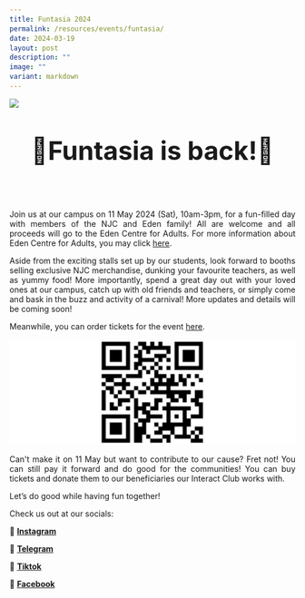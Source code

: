```yaml
---
title: Funtasia 2024
permalink: /resources/events/funtasia/
date: 2024-03-19
layout: post
description: ""
image: ""
variant: markdown
---
```

![](/images/Funtasia2024/Funtasia2024.jpg)<br>
<center> <b> <p style="font-size:45px;"> 🎉Funtasia is back!🎉 </p> </b> </center><br>

<div style="text-align: justify;">
<p>
Join us at our campus on 11 May 2024 (Sat), 10am-3pm, for a fun-filled day with members of the NJC and Eden family! All are welcome and all proceeds will go to the Eden Centre for Adults. For more information about Eden Centre for Adults, you may click  <a target="_blank" href="https://www.autismlinks.org.sg">here</a>.

	
Aside from the exciting stalls set up by our students, look forward to booths selling exclusive NJC merchandise, dunking your favourite teachers, as well as yummy food! More importantly, spend a great day out with your loved ones at our campus, catch up with old friends and teachers, or simply come and bask in the buzz and activity of a carnival! More updates and details will be coming soon!
</p>
</div>

Meanwhile, you can order tickets for the event <a target="_blank" href="https://go.gov.sg/njcfuntasia">here</a>.

![](/images/Funtasia2024/download.jpg)

<div style="text-align: justify;">
<p>
Can't make it on 11 May but want to contribute to our cause? Fret not! You can still pay it forward and do good for the communities! You can buy tickets and donate them to our beneficiaries our Interact Club works with. 
</p>
</div>

Let’s do good while having fun together!

Check us out at our socials: 

📸 <b><a target="_blank" href="https://www.instagram.com/njc.funtasia/">Instagram</a></b> 

📲 <b><a target="_blank" href="https://t.me/njcfuntasia">Telegram</a></b>

🎵 <b><a target="_blank" href="https://www.tiktok.com/@nationaljc">Tiktok</a></b>

📘 <b><a target="_blank" href="https://www.facebook.com/nationaljc/">Facebook</a></b>